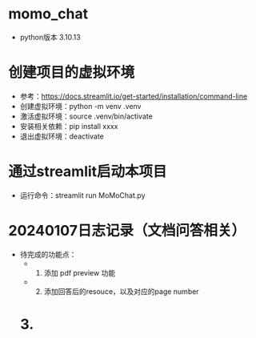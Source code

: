 # momo_chat
* python版本 3.10.13

# 创建项目的虚拟环境
* 参考：https://docs.streamlit.io/get-started/installation/command-line
* 创建虚拟环境：python -m venv .venv
* 激活虚拟环境：source .venv/bin/activate
* 安装相关依赖：pip install xxxx
* 退出虚拟环境：deactivate

# 通过streamlit启动本项目
* 运行命令：streamlit run MoMoChat.py


# 20240107日志记录（文档问答相关）
* 待完成的功能点：
    * 1. 添加 pdf preview 功能
    * 2. 添加回答后的resouce，以及对应的page number
    # 3. 